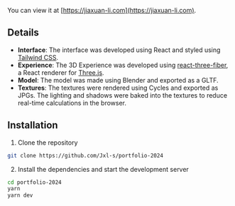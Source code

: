 You can view it at [https://jiaxuan-li.com](https://jiaxuan-li.com).

## Details

-   **Interface**: The interface was developed using React and styled using [Tailwind CSS](https://tailwindcss.com/).
-   **Experience**: The 3D Experience was developed using [react-three-fiber](https://github.com/pmndrs/react-three-fiber), a React renderer for [Three.js](https://threejs.org/).
-   **Model**: The model was made using Blender and exported as a GLTF.
-   **Textures**: The textures were rendered using Cycles and exported as JPGs. The lighting and shadows were baked into the textures to reduce real-time calculations in the browser.


## Installation

1. Clone the repository

```bash
git clone https://github.com/Jxl-s/portfolio-2024
```

2. Install the dependencies and start the development server

```bash
cd portfolio-2024
yarn
yarn dev
```
